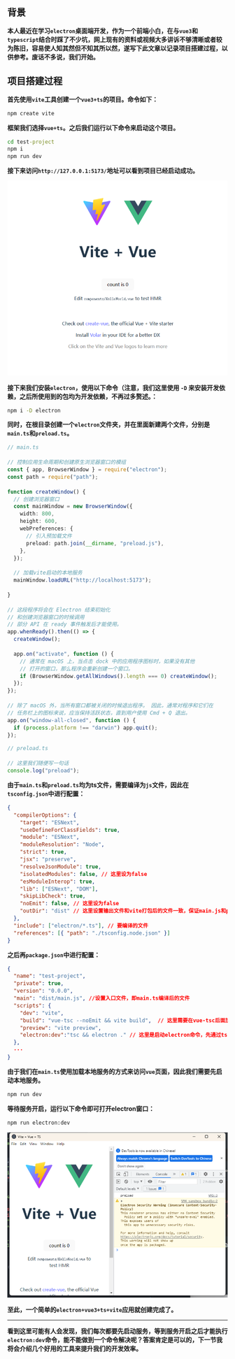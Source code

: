 ## 背景

**本人最近在学习`electron`桌面端开发，作为一个前端小白，在与`vue3`和`typescript`结合时踩了不少坑，网上现有的资料或视频大多讲诉不够清晰或者较为陈旧，容易使人知其然但不知其所以然，遂写下此文章以记录项目搭建过程，以供参考。废话不多说，我们开始。**

## 项目搭建过程

**首先使用`vite`工具创建一个`vue3+ts`的项目。命令如下：**

```cmd
npm create vite
```

**框架我们选择`vue+ts`。之后我们运行以下命令来启动这个项目。**

```cmd
cd test-project
npm i
npm run dev
```

**接下来访问`http://127.0.0.1:5173/`地址可以看到项目已经启动成功。**

![image-20230510172801495](https://raw.githubusercontent.com/CodingAndSleeping/picgo/master/image-20230510172801495.png)

**接下来我们安装`electron`，使用以下命令（注意，我们这里使用 `-D` 来安装开发依赖，之后所使用到的包均为开发依赖，不再过多赘述。：**

```cmd
npm i -D electron
```

**同时，在根目录创建一个`electron`文件夹，并在里面新建两个文件，分别是`main.ts`和`preload.ts`。**

```typescript
// main.ts

// 控制应用生命周期和创建原生浏览器窗口的模组
const { app, BrowserWindow } = require("electron");
const path = require("path");

function createWindow() {
  // 创建浏览器窗口
  const mainWindow = new BrowserWindow({
    width: 800,
    height: 600,
    webPreferences: {
      // 引入预加载文件
      preload: path.join(__dirname, "preload.js"),
    },
  });
    
  // 加载vite启动的本地服务
  mainWindow.loadURL("http://localhost:5173");

}

// 这段程序将会在 Electron 结束初始化
// 和创建浏览器窗口的时候调用
// 部分 API 在 ready 事件触发后才能使用。
app.whenReady().then(() => {
  createWindow();

  app.on("activate", function () {
    // 通常在 macOS 上，当点击 dock 中的应用程序图标时，如果没有其他
    // 打开的窗口，那么程序会重新创建一个窗口。
    if (BrowserWindow.getAllWindows().length === 0) createWindow();
  });
});

// 除了 macOS 外，当所有窗口都被关闭的时候退出程序。 因此，通常对程序和它们在
// 任务栏上的图标来说，应当保持活跃状态，直到用户使用 Cmd + Q 退出。
app.on("window-all-closed", function () {
  if (process.platform !== "darwin") app.quit();
});
```

```typescript
// preload.ts

// 这里我们随便写一句话
console.log("preload");
```

**由于`main.ts`和`preload.ts`均为ts文件，需要编译为`js`文件，因此在`tsconfig.json`中进行配置：**

```json
{
  "compilerOptions": {
    "target": "ESNext",
    "useDefineForClassFields": true,
    "module": "ESNext",
    "moduleResolution": "Node",
    "strict": true,
    "jsx": "preserve",
    "resolveJsonModule": true,
    "isolatedModules": false, // 这里设为false
    "esModuleInterop": true,
    "lib": ["ESNext", "DOM"],
    "skipLibCheck": true,
    "noEmit": false, // 这里设为false
    "outDir": "dist" // 这里设置输出文件和vite打包后的文件一致，保证main.js和preload.js和打包后的index.html在同一路径
  },
  "include": ["electron/*.ts"], // 要编译的文件
  "references": [{ "path": "./tsconfig.node.json" }]
}

```

**之后再`package.json`中进行配置：**

```json
{
  "name": "test-project",
  "private": true,
  "version": "0.0.0",
  "main": "dist/main.js", //设置入口文件，即main.ts编译后的文件
  "scripts": {
    "dev": "vite",
    "build": "vue-tsc --noEmit && vite build",  // 这里需要在vue-tsc后面加上 --noEmit
    "preview": "vite preview",
    "electron:dev":"tsc && electron ." // 这里是启动electron命令，先通过tsc编译ts文件，再运行electron .
  },
  ···
}
```



**由于我们在`main.ts`使用加载本地服务的方式来访问`vue`页面，因此我们需要先启动本地服务。**

```cmd
npm run dev
```

**等待服务开启，运行以下命令即可打开electron窗口：**

```cmd
npm run electron:dev
```

![image-20230510214217808](https://raw.githubusercontent.com/CodingAndSleeping/picgo/master/image-20230510214217808.png)

**至此，一个简单的`electron+vue3+ts+vite`应用就创建完成了。**

****

**看到这里可能有人会发现，我们每次都要先启动服务，等到服务开启之后才能执行`electron:dev`命令，能不能做到一个命令解决呢？答案肯定是可以的，下一节我将会介绍几个好用的工具来提升我们的开发效率。**